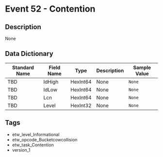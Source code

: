 # Event 52 - Contention

## Description
None

## Data Dictionary
|Standard Name|Field Name|Type|Description|Sample Value|
|---|---|---|---|---|
|TBD|IdHigh|HexInt64|None|`None`|
|TBD|IdLow|HexInt64|None|`None`|
|TBD|Lcn|HexInt64|None|`None`|
|TBD|Level|HexInt32|None|`None`|

## Tags
* etw_level_Informational
* etw_opcode_Bucketcowcollision
* etw_task_Contention
* version_1